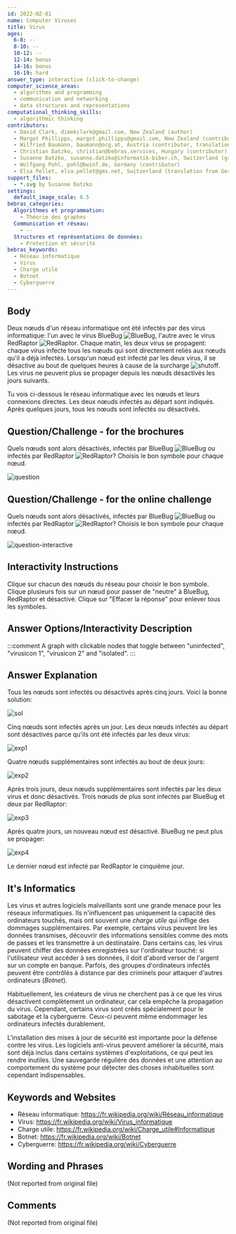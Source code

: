 ```yaml
---
id: 2022-NZ-01
name: Computer Viruses
title: Virus
ages:
  6-8: --
  8-10: --
  10-12: --
  12-14: bonus
  14-16: bonus
  16-19: hard
answer_type: interactive (click-to-change)
computer_science_areas:
  - algorithms and programming
  - communication and networking
  - data structures and representations
computational_thinking_skills:
  - algorithmic thinking
contributors:
  - David Clark, dimekclark@gmail.com, New Zealand (author)
  - Margot Phillipps, margot.phillipps@gmail.com, New Zealand (contributor)
  - Wilfried Baumann, baumann@ocg.at, Austria (contributor, translation from English into German)
  - Christian Datzko, christian@bebras.services, Hungary (contributor)
  - Susanne Datzko, susanne.datzko@informatik-biber.ch, Switzerland (graphics, contributor)
  - Wolfgang Pohl, pohl@bwinf.de, Germany (contributor)
  - Elsa Pellet, elsa.pellet@gmx.net, Switzerland (translation from German into French)
support_files:
  - *.svg by Susanne Datzko
settings:
  default_image_scale: 0.5
bebras_categories:
  Algorithmes et programmation:
    - Théorie des graphes
  Communication et réseau:
    - --
  Structures et représentations de données:
    - Protection et sécurité
bebras_keywords:
  - Réseau informatique
  - Virus
  - Charge utile
  - Botnet
  - Cyberguerre
---
```


[exp1]: graphics/2022-NZ-01-explanation1.svg "Jour 1"
[exp2]: graphics/2022-NZ-01-explanation2.svg "Jour 2"
[exp3]: graphics/2022-NZ-01-explanation3.svg "Jour 3"
[exp4]: graphics/2022-NZ-01-explanation4.svg "Jour 4"
[sol]: graphics/2022-NZ-01-solution.svg "Réponse correcte"
[question]: graphics/2022-NZ-01-question.svg "Graphique avec réseau et noœuds (450px)"
[question-interactive]: interactivity/2022-NZ-01-question_interactive.svg "interactive question"
[BlueBug]: graphics/2022-NZ-01-virusBB.svg "Virus BlueBug (15px)"
[RedRaptor]: graphics/2022-NZ-01-virusRR.svg "Virus RedRaptor (15px)"
[shutoff]: graphics/2022-NZ-01-virusdeaktiviert.svg "Double infection virale - nœuds désactivés (15px)"

## Body

Deux nœuds d'un réseau informatique ont été infectés par des virus informatique: l'un avec le virus BlueBug ![BlueBug], l'autre avec le virus RedRaptor ![RedRaptor]. Chaque matin, les deux virus se propagent: chaque virus infecte tous les nœuds qui sont directement reliés aux nœuds qu'il a déjà infectés. Lorsqu'un nœud est infecté par les deux virus, il se désactive au bout de quelques heures à cause de la surcharge ![shutoff]. Les virus ne peuvent plus se propager depuis les nœuds désactivés les jours suivants.

Tu vois ci-dessous le réseau informatique avec les nœuds et leurs connexions directes. Les deux nœuds infectés au départ sont indiqués. Après quelques jours, tous les nœuds sont infectés ou désactivés.

## Question/Challenge - for the brochures

Quels nœuds sont alors désactivés, infectés par BlueBug ![BlueBug] ou infectés par RedRaptor ![RedRaptor]?
Choisis le bon symbole pour chaque nœud.

![question]

## Question/Challenge - for the online challenge

Quels nœuds sont alors désactivés, infectés par BlueBug ![BlueBug] ou infectés par RedRaptor ![RedRaptor]?
Choisis le bon symbole pour chaque nœud.

![question-interactive]

## Interactivity Instructions

Clique sur chacun des nœuds du réseau pour choisir le bon symbole. Clique plusieurs fois sur un nœud pour passer de "neutre" à BlueBug, RedRaptor et désactivé. Clique sur "Effacer la réponse" pour enlever tous les symboles.

## Answer Options/Interactivity Description

<!-- empty -->

:::comment
A graph with clickable nodes that toggle between "uninfected", "virusicon 1", "virusicon 2" and "isolated".
:::

## Answer Explanation

Tous les nœuds sont infectés ou désactivés après cinq jours. Voici la bonne solution:

![sol]

Cinq nœuds sont infectés après un jour. Les deux nœuds infectés au départ sont désactivés parce qu'ils ont été infectés par les deux virus:

![exp1]

Quatre nœuds supplémentaires sont infectés au bout de deux jours:

![exp2]

Après trois jours, deux nœuds supplémentaires sont infectés par les deux virus et donc désactivés. Trois nœuds de plus sont infectés par BlueBug et deux par RedRaptor:

![exp3]

Après quatre jours, un nouveau nœud est désactivé. BlueBug ne peut plus se propager:

![exp4]

Le dernier nœud est infecté par RedRaptor le cinquième jour.

## It's Informatics

Les virus et autres logiciels malveillants sont une grande menace pour les réseaux informatiques. Ils n'influencent pas uniquement la capacité des ordinateurs touchés, mais ont souvent une _charge utile_ qui inflige des dommages supplémentaires. Par exemple, certains virus peuvent lire les données transmises, découvrir des informations sensibles comme des mots de passes et les transmettre à un destinataire. Dans certains cas, les virus peuvent chiffer des données enregistrées sur l'ordinateur touché: si l'utilisateur veut accéder à ses données, il doit d'abord verser de l'argent sur un compte en banque. Parfois, des groupes d'ordinateurs infectés peuvent être contrôlés à distance par des criminels pour attaquer d'autres ordinateurs (_Botnet_).

Habituellement, les créateurs de virus ne cherchent pas à ce que les virus désactivent complètement un ordinateur, car cela empêche la propagation du virus. Cependant, certains virus sont créés spécialement pour le sabotage et la cyberguerre. Ceux-ci peuvent même endommager les ordinateurs infectés durablement.

L'installation des mises à jour de sécurité est importante pour la défense contre les virus. Les logiciels anti-virus peuvent améliorer la sécurité, mais sont déjà inclus dans certains systèmes d'exploitations, ce qui peut les rendre inutiles. Une sauvegarde régulière des données et une attention au comportement du système pour détecter des choses inhabituelles sont cependant indispensables.

## Keywords and Websites

- Réseau informatique: https://fr.wikipedia.org/wiki/Réseau_informatique
- Virus: https://fr.wikipedia.org/wiki/Virus_informatique
- Charge utile: https://fr.wikipedia.org/wiki/Charge_utile#Informatique
- Botnet: https://fr.wikipedia.org/wiki/Botnet
- Cyberguerre: https://fr.wikipedia.org/wiki/Cyberguerre

## Wording and Phrases

(Not reported from original file)

## Comments

(Not reported from original file)
